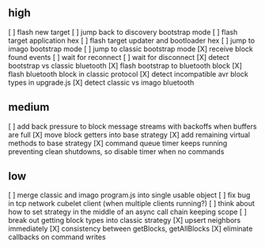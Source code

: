 high
----
[ ] flash new target
[ ] jump back to discovery bootstrap mode
[ ] flash target application hex
[ ] flash target updater and bootloader hex
[ ] jump to imago bootstrap mode
[ ] jump to classic bootstrap mode
[X] receive block found events
[ ] wait for reconnect
[ ] wait for disconnect
[X] detect bootstrap vs classic bluetooth
[X] flash bootstrap to bluetooth block
[X] flash bluetooth block in classic protocol
[X] detect incompatible avr block types in upgrade.js
[X] detect classic vs imago bluetooth

medium
------
[ ] add back pressure to block message streams with backoffs when buffers are full
[X] move block getters into base strategy
[X] add remaining virtual methods to base strategy
[X] command queue timer keeps running preventing clean shutdowns, so disable timer when no commands

low
---
[ ] merge classic and imago program.js into single usable object
[ ] fix bug in tcp network cubelet client (when multiple clients running?)
[ ] think about how to set strategy in the middle of an async call chain keeping scope
[ ] break out getting block types into classic strategy
[X] upsert neighbors immediately
[X] consistency between getBlocks, getAllBlocks
[X] eliminate callbacks on command writes
